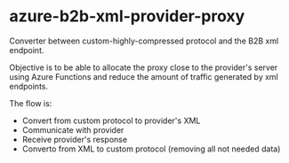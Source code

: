 # azure-b2b-xml-provider-proxy
Converter between custom-highly-compressed protocol and the B2B xml endpoint.

Objective is to be able to allocate the proxy close to the provider's server using Azure Functions and reduce 
the amount of traffic generated by xml endpoints.

The flow is:
 * Convert from custom protocol to provider's XML
 * Communicate with provider
 * Receive provider's response
 * Converto from XML to custom protocol (removing all not needed data)
 
 
